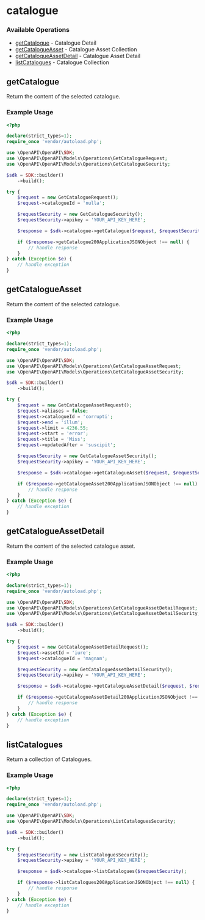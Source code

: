 # catalogue

### Available Operations

* [getCatalogue](#getcatalogue) - Catalogue Detail
* [getCatalogueAsset](#getcatalogueasset) - Catalogue Asset Collection
* [getCatalogueAssetDetail](#getcatalogueassetdetail) - Catalogue Asset Detail
* [listCatalogues](#listcatalogues) - Catalogue Collection

## getCatalogue

Return the content of the selected catalogue.

### Example Usage

```php
<?php

declare(strict_types=1);
require_once 'vendor/autoload.php';

use \OpenAPI\OpenAPI\SDK;
use \OpenAPI\OpenAPI\Models\Operations\GetCatalogueRequest;
use \OpenAPI\OpenAPI\Models\Operations\GetCatalogueSecurity;

$sdk = SDK::builder()
    ->build();

try {
    $request = new GetCatalogueRequest();
    $request->catalogueId = 'nulla';

    $requestSecurity = new GetCatalogueSecurity();
    $requestSecurity->apikey = 'YOUR_API_KEY_HERE';

    $response = $sdk->catalogue->getCatalogue($request, $requestSecurity);

    if ($response->getCatalogue200ApplicationJSONObject !== null) {
        // handle response
    }
} catch (Exception $e) {
    // handle exception
}
```

## getCatalogueAsset

Return the content of the selected catalogue.

### Example Usage

```php
<?php

declare(strict_types=1);
require_once 'vendor/autoload.php';

use \OpenAPI\OpenAPI\SDK;
use \OpenAPI\OpenAPI\Models\Operations\GetCatalogueAssetRequest;
use \OpenAPI\OpenAPI\Models\Operations\GetCatalogueAssetSecurity;

$sdk = SDK::builder()
    ->build();

try {
    $request = new GetCatalogueAssetRequest();
    $request->aliases = false;
    $request->catalogueId = 'corrupti';
    $request->end = 'illum';
    $request->limit = 4236.55;
    $request->start = 'error';
    $request->title = 'Miss';
    $request->updatedAfter = 'suscipit';

    $requestSecurity = new GetCatalogueAssetSecurity();
    $requestSecurity->apikey = 'YOUR_API_KEY_HERE';

    $response = $sdk->catalogue->getCatalogueAsset($request, $requestSecurity);

    if ($response->getCatalogueAsset200ApplicationJSONObject !== null) {
        // handle response
    }
} catch (Exception $e) {
    // handle exception
}
```

## getCatalogueAssetDetail

Return the content of the selected catalogue asset.

### Example Usage

```php
<?php

declare(strict_types=1);
require_once 'vendor/autoload.php';

use \OpenAPI\OpenAPI\SDK;
use \OpenAPI\OpenAPI\Models\Operations\GetCatalogueAssetDetailRequest;
use \OpenAPI\OpenAPI\Models\Operations\GetCatalogueAssetDetailSecurity;

$sdk = SDK::builder()
    ->build();

try {
    $request = new GetCatalogueAssetDetailRequest();
    $request->assetId = 'iure';
    $request->catalogueId = 'magnam';

    $requestSecurity = new GetCatalogueAssetDetailSecurity();
    $requestSecurity->apikey = 'YOUR_API_KEY_HERE';

    $response = $sdk->catalogue->getCatalogueAssetDetail($request, $requestSecurity);

    if ($response->getCatalogueAssetDetail200ApplicationJSONObject !== null) {
        // handle response
    }
} catch (Exception $e) {
    // handle exception
}
```

## listCatalogues

Return a collection of Catalogues.

### Example Usage

```php
<?php

declare(strict_types=1);
require_once 'vendor/autoload.php';

use \OpenAPI\OpenAPI\SDK;
use \OpenAPI\OpenAPI\Models\Operations\ListCataloguesSecurity;

$sdk = SDK::builder()
    ->build();

try {
    $requestSecurity = new ListCataloguesSecurity();
    $requestSecurity->apikey = 'YOUR_API_KEY_HERE';

    $response = $sdk->catalogue->listCatalogues($requestSecurity);

    if ($response->listCatalogues200ApplicationJSONObject !== null) {
        // handle response
    }
} catch (Exception $e) {
    // handle exception
}
```
